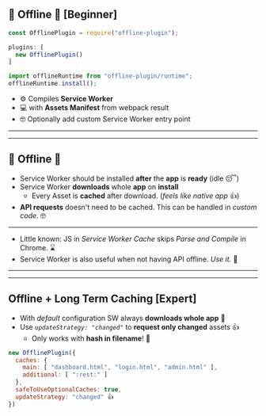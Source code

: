 ## 🔋 Offline 🔋 [Beginner]

``` js
const OfflinePlugin = require("offline-plugin");

plugins: [
  new OfflinePlugin()
]
```

``` js
import offlineRuntime from "offline-plugin/runtime";
offlineRuntime.install();
```

* ⚙️ Compiles **Service Worker**
* 💻 with **Assets Manifest** from webpack result
* 🤓 Optionally add custom Service Worker entry point

---

---

## 🔋 Offline 🔋

* Service Worker should be installed **after** the **app** is **ready** (idle 😴)
* Service Worker **downloads** whole **app** on **install**
  * Every Asset is **cached** after download. (*feels like native app* 👍)
* **API requests** doesn't need to be cached. This can be handled in *custom code*. 🤓

---

* Little known: JS in *Service Worker Cache* skips *Parse and Compile* in Chrome. ⌛️
* Service Worker is also useful when not having API offline. *Use it.* 🏅 

---

---

## Offline + Long Term Caching [Expert]

* With *default* configuration SW always **downloads whole app** 🤔
* Use *`updateStrategy: "changed"`* to **request only changed** assets 👍
  * Only works with **hash in filename**! 📧

``` js
new OfflinePlugin({
  caches: {
    main: [ "dashboard.html", "login.html", "admin.html" ],
    additional: [ ":rest:" ]
  },
  safeToUseOptionalCaches: true,
  updateStrategy: "changed" 👍
})
```
